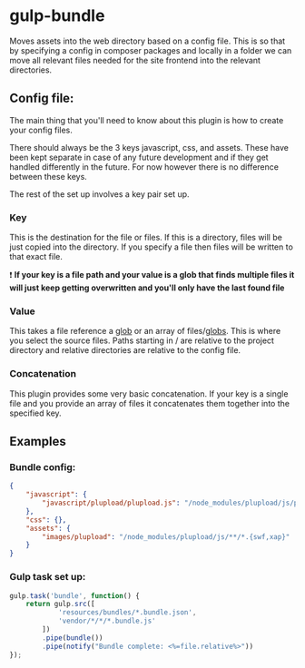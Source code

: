 # gulp-bundle

Moves assets into the web directory based on a config file. This is so that by specifying a config in composer packages and locally in a folder we can move all relevant files needed for the site frontend into the relevant directories.

## Config file:

The main thing that you'll need to know about this plugin is how to create your config files.

There should always be the 3 keys javascript, css, and assets. These have been kept separate in case of any future development and if they get handled differently in the future. For now however there is no difference between these keys.

The rest of the set up involves a key pair set up.

### Key

This is the destination for the file or files. If this is a directory, files will be just copied into the directory. If you specify a file then files will be written to that exact file.

:exclamation: __If your key is a file path and your value is a glob that finds multiple files it will just keep getting overwritten and you'll only have the last found file__


### Value

This takes a file reference a [glob](https://en.wikipedia.org/wiki/Glob_(programming)) or an array of files/[globs](https://en.wikipedia.org/wiki/Glob_(programming)). This is where you select the source files. Paths starting in / are relative to the project directory and relative directories are relative to the config file.

### Concatenation

This plugin provides some very basic concatenation. If your key is a single file and you provide an array of files it concatenates them together into the specified key.

## Examples

### Bundle config:

```json
{
    "javascript": {
        "javascript/plupload/plupload.js": "/node_modules/plupload/js/plupload.full.min.js"
    },
    "css": {},
    "assets": {
        "images/plupload": "/node_modules/plupload/js/**/*.{swf,xap}"
    }
}
```

### Gulp task set up:

```javascript
gulp.task('bundle', function() {
    return gulp.src([
            'resources/bundles/*.bundle.json',
            'vendor/*/*/*.bundle.js'
        ])
        .pipe(bundle())
        .pipe(notify("Bundle complete: <%=file.relative%>"))
});
```
